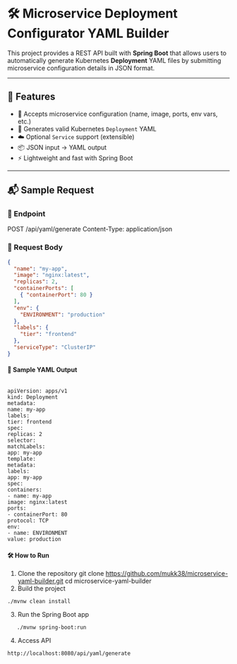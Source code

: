 # 🛠️ Microservice Deployment Configurator YAML Builder

This project provides a REST API built with **Spring Boot** that allows users to automatically generate Kubernetes **Deployment** YAML files by submitting microservice configuration details in JSON format.

---

## 🚀 Features

- 🧾 Accepts microservice configuration (name, image, ports, env vars, etc.)
- 🔧 Generates valid Kubernetes `Deployment` YAML
- ☁️ Optional `Service` support (extensible)
- 📦 JSON input → YAML output
- ⚡ Lightweight and fast with Spring Boot

---

## 📬 Sample Request

### 🔗 Endpoint

POST /api/yaml/generate
Content-Type: application/json


### 📄 Request Body

```json
{
  "name": "my-app",
  "image": "nginx:latest",
  "replicas": 2,
  "containerPorts": [
    { "containerPort": 80 }
  ],
  "env": {
    "ENVIRONMENT": "production"
  },
  "labels": {
    "tier": "frontend"
  },
  "serviceType": "ClusterIP"
}

```

#### 🧾 Sample YAML Output
```

apiVersion: apps/v1
kind: Deployment
metadata:
name: my-app
labels:
tier: frontend
spec:
replicas: 2
selector:
matchLabels:
app: my-app
template:
metadata:
labels:
app: my-app
spec:
containers:
- name: my-app
image: nginx:latest
ports:
- containerPort: 80
protocol: TCP
env:
- name: ENVIRONMENT
value: production
```

#### 🛠️ How to Run
1. Clone the repository
git clone https://github.com/mukk38/microservice-yaml-builder.git
cd microservice-yaml-builder
2. Build the project 
```
./mvnw clean install
```
3. Run the Spring Boot app
```
   ./mvnw spring-boot:run
```
4. Access API
```
http://localhost:8080/api/yaml/generate

```
